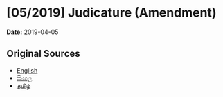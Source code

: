 # [05/2019] Judicature (Amendment)

**Date:** 2019-04-05

## Original Sources

- [English](https://documents.gov.lk/view/acts/2019/4/05-2019_E.pdf)
- [සිංහල](https://documents.gov.lk/view/acts/2019/4/05-2019_S.pdf)
- [தமிழ்](https://documents.gov.lk/view/acts/2019/4/05-2019_T.pdf)
